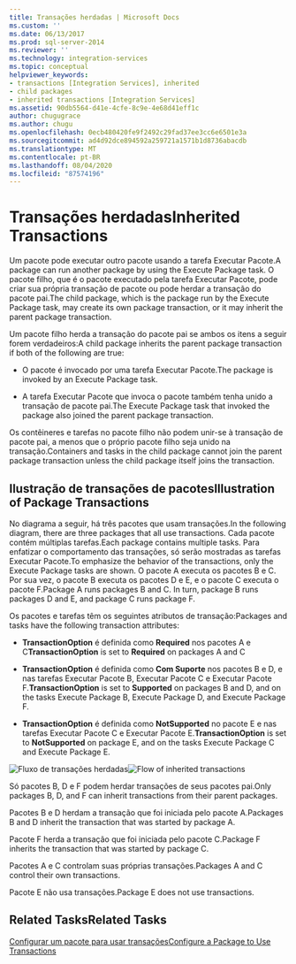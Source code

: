 ```yaml
---
title: Transações herdadas | Microsoft Docs
ms.custom: ''
ms.date: 06/13/2017
ms.prod: sql-server-2014
ms.reviewer: ''
ms.technology: integration-services
ms.topic: conceptual
helpviewer_keywords:
- transactions [Integration Services], inherited
- child packages
- inherited transactions [Integration Services]
ms.assetid: 90db5564-d41e-4cfe-8c9e-4e68d41eff1c
author: chugugrace
ms.author: chugu
ms.openlocfilehash: 0ecb480420fe9f2492c29fad37ee3cc6e6501e3a
ms.sourcegitcommit: ad4d92dce894592a259721a1571b1d8736abacdb
ms.translationtype: MT
ms.contentlocale: pt-BR
ms.lasthandoff: 08/04/2020
ms.locfileid: "87574196"
---
```

# <a name="inherited-transactions"></a><span data-ttu-id="7f0e1-102">Transações herdadas</span><span class="sxs-lookup"><span data-stu-id="7f0e1-102">Inherited Transactions</span></span>
  <span data-ttu-id="7f0e1-103">Um pacote pode executar outro pacote usando a tarefa Executar Pacote.</span><span class="sxs-lookup"><span data-stu-id="7f0e1-103">A package can run another package by using the Execute Package task.</span></span> <span data-ttu-id="7f0e1-104">O pacote filho, que é o pacote executado pela tarefa Executar Pacote, pode criar sua própria transação de pacote ou pode herdar a transação do pacote pai.</span><span class="sxs-lookup"><span data-stu-id="7f0e1-104">The child package, which is the package run by the Execute Package task, may create its own package transaction, or it may inherit the parent package transaction.</span></span>  
  
 <span data-ttu-id="7f0e1-105">Um pacote filho herda a transação do pacote pai se ambos os itens a seguir forem verdadeiros:</span><span class="sxs-lookup"><span data-stu-id="7f0e1-105">A child package inherits the parent package transaction if both of the following are true:</span></span>  
  
-   <span data-ttu-id="7f0e1-106">O pacote é invocado por uma tarefa Executar Pacote.</span><span class="sxs-lookup"><span data-stu-id="7f0e1-106">The package is invoked by an Execute Package task.</span></span>  
  
-   <span data-ttu-id="7f0e1-107">A tarefa Executar Pacote que invoca o pacote também tenha unido a transação de pacote pai.</span><span class="sxs-lookup"><span data-stu-id="7f0e1-107">The Execute Package task that invoked the package also joined the parent package transaction.</span></span>  
  
 <span data-ttu-id="7f0e1-108">Os contêineres e tarefas no pacote filho não podem unir-se à transação de pacote pai, a menos que o próprio pacote filho seja unido na transação.</span><span class="sxs-lookup"><span data-stu-id="7f0e1-108">Containers and tasks in the child package cannot join the parent package transaction unless the child package itself joins the transaction.</span></span>  
  
## <a name="illustration-of-package-transactions"></a><span data-ttu-id="7f0e1-109">Ilustração de transações de pacotes</span><span class="sxs-lookup"><span data-stu-id="7f0e1-109">Illustration of Package Transactions</span></span>  
 <span data-ttu-id="7f0e1-110">No diagrama a seguir, há três pacotes que usam transações.</span><span class="sxs-lookup"><span data-stu-id="7f0e1-110">In the following diagram, there are three packages that all use transactions.</span></span> <span data-ttu-id="7f0e1-111">Cada pacote contém múltiplas tarefas.</span><span class="sxs-lookup"><span data-stu-id="7f0e1-111">Each package contains multiple tasks.</span></span> <span data-ttu-id="7f0e1-112">Para enfatizar o comportamento das transações, só serão mostradas as tarefas Executar Pacote.</span><span class="sxs-lookup"><span data-stu-id="7f0e1-112">To emphasize the behavior of the transactions, only the Execute Package tasks are shown.</span></span> <span data-ttu-id="7f0e1-113">O pacote A executa os pacotes B e C. Por sua vez, o pacote B executa os pacotes D e E, e o pacote C executa o pacote F.</span><span class="sxs-lookup"><span data-stu-id="7f0e1-113">Package A runs packages B and C. In turn, package B runs packages D and E, and package C runs package F.</span></span>  
  
 <span data-ttu-id="7f0e1-114">Os pacotes e tarefas têm os seguintes atributos de transação:</span><span class="sxs-lookup"><span data-stu-id="7f0e1-114">Packages and tasks have the following transaction attributes:</span></span>  
  
-   <span data-ttu-id="7f0e1-115">**TransactionOption** é definida como **Required** nos pacotes A e C</span><span class="sxs-lookup"><span data-stu-id="7f0e1-115">**TransactionOption** is set to **Required** on packages A and C</span></span>  
  
-   <span data-ttu-id="7f0e1-116">**TransactionOption** é definida como **Com Suporte** nos pacotes B e D, e nas tarefas Executar Pacote B, Executar Pacote C e Executar Pacote F.</span><span class="sxs-lookup"><span data-stu-id="7f0e1-116">**TransactionOption** is set to **Supported** on packages B and D, and on the tasks Execute Package B, Execute Package D, and Execute Package F.</span></span>  
  
-   <span data-ttu-id="7f0e1-117">**TransactionOption** é definida como **NotSupported** no pacote E e nas tarefas Executar Pacote C e Executar Pacote E.</span><span class="sxs-lookup"><span data-stu-id="7f0e1-117">**TransactionOption** is set to **NotSupported** on package E, and on the tasks Execute Package C and Execute Package E.</span></span>  
  
 <span data-ttu-id="7f0e1-118">![Fluxo de transações herdadas](media/mw-dts-executepack.gif "Fluxo de transações herdadas")</span><span class="sxs-lookup"><span data-stu-id="7f0e1-118">![Flow of inherited transactions](media/mw-dts-executepack.gif "Flow of inherited transactions")</span></span>  
  
 <span data-ttu-id="7f0e1-119">Só pacotes B, D e F podem herdar transações de seus pacotes pai.</span><span class="sxs-lookup"><span data-stu-id="7f0e1-119">Only packages B, D, and F can inherit transactions from their parent packages.</span></span>  
  
 <span data-ttu-id="7f0e1-120">Pacotes B e D herdam a transação que foi iniciada pelo pacote A.</span><span class="sxs-lookup"><span data-stu-id="7f0e1-120">Packages B and D inherit the transaction that was started by package A.</span></span>  
  
 <span data-ttu-id="7f0e1-121">Pacote F herda a transação que foi iniciada pelo pacote C.</span><span class="sxs-lookup"><span data-stu-id="7f0e1-121">Package F inherits the transaction that was started by package C.</span></span>  
  
 <span data-ttu-id="7f0e1-122">Pacotes A e C controlam suas próprias transações.</span><span class="sxs-lookup"><span data-stu-id="7f0e1-122">Packages A and C control their own transactions.</span></span>  
  
 <span data-ttu-id="7f0e1-123">Pacote E não usa transações.</span><span class="sxs-lookup"><span data-stu-id="7f0e1-123">Package E does not use transactions.</span></span>  
  
## <a name="related-tasks"></a><span data-ttu-id="7f0e1-124">Related Tasks</span><span class="sxs-lookup"><span data-stu-id="7f0e1-124">Related Tasks</span></span>  
 [<span data-ttu-id="7f0e1-125">Configurar um pacote para usar transações</span><span class="sxs-lookup"><span data-stu-id="7f0e1-125">Configure a Package to Use Transactions</span></span>](../relational-databases/native-client-ole-db-transactions/transactions.md)  
  
  

